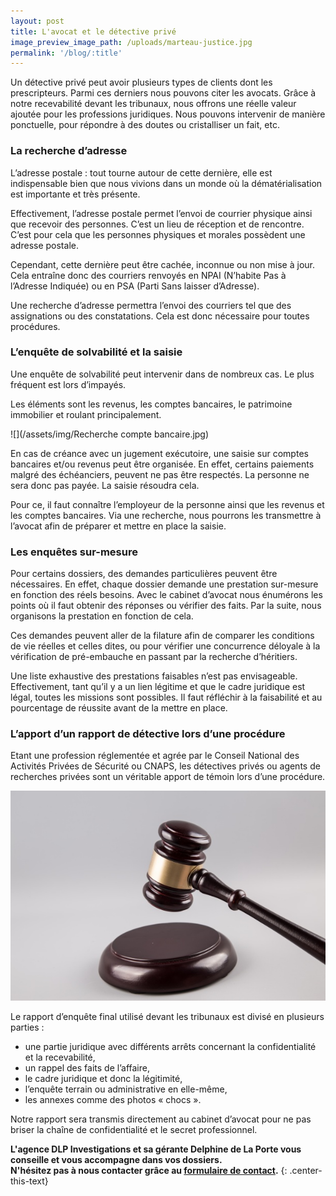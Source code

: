 ```yaml
---
layout: post
title: L'avocat et le détective privé
image_preview_image_path: /uploads/marteau-justice.jpg
permalink: '/blog/:title'
---
```


Un d&eacute;tective priv&eacute; peut avoir plusieurs types de clients dont les prescripteurs. Parmi ces derniers nous pouvons citer les avocats. Gr&acirc;ce &agrave; notre recevabilit&eacute; devant les tribunaux, nous offrons une r&eacute;elle valeur ajout&eacute;e pour les professions juridiques. Nous pouvons intervenir de mani&egrave;re ponctuelle, pour r&eacute;pondre &agrave; des doutes ou cristalliser un fait, etc.

### La recherche d’adresse

L’adresse postale : tout tourne autour de cette derni&egrave;re, elle est indispensable bien que nous vivions dans un monde o&ugrave; la d&eacute;mat&eacute;rialisation est importante et tr&egrave;s pr&eacute;sente.

Effectivement, l’adresse postale permet l’envoi de courrier physique ainsi que recevoir des personnes. C’est un lieu de r&eacute;ception et de rencontre. C’est pour cela que les personnes physiques et morales poss&egrave;dent une adresse postale.

Cependant, cette derni&egrave;re peut &ecirc;tre cach&eacute;e, inconnue ou non mise &agrave; jour. Cela entra&icirc;ne donc des courriers renvoy&eacute;s en NPAI (N’habite Pas &agrave; l’Adresse Indiqu&eacute;e) ou en PSA (Parti Sans laisser d’Adresse).

Une recherche d’adresse permettra l’envoi des courriers tel que des assignations ou des constatations. Cela est donc n&eacute;cessaire pour toutes proc&eacute;dures.

### L’enqu&ecirc;te de solvabilit&eacute; et la saisie

Une enqu&ecirc;te de solvabilit&eacute; peut intervenir dans de nombreux cas. Le plus fr&eacute;quent est lors d’impay&eacute;s.

Les &eacute;l&eacute;ments sont les revenus, les comptes bancaires, le patrimoine immobilier et roulant principalement.

![](/assets/img/Recherche compte bancaire.jpg)

En cas de cr&eacute;ance avec un jugement ex&eacute;cutoire, une saisie sur comptes bancaires et/ou revenus peut &ecirc;tre organis&eacute;e. En effet, certains paiements malgr&eacute; des &eacute;ch&eacute;anciers, peuvent ne pas &ecirc;tre respect&eacute;s. La personne ne sera donc pas pay&eacute;e. La saisie r&eacute;soudra cela.

Pour ce, il faut conna&icirc;tre l’employeur de la personne ainsi que les revenus et les comptes bancaires. Via une recherche, nous pourrons les transmettre &agrave; l’avocat afin de pr&eacute;parer et mettre en place la saisie.

### Les enqu&ecirc;tes sur-mesure

Pour certains dossiers, des demandes particuli&egrave;res peuvent &ecirc;tre n&eacute;cessaires. En effet, chaque dossier demande une prestation sur-mesure en fonction des r&eacute;els besoins. Avec le cabinet d’avocat nous &eacute;num&eacute;rons les points o&ugrave; il faut obtenir des r&eacute;ponses ou v&eacute;rifier des faits. Par la suite, nous organisons la prestation en fonction de cela.

Ces demandes peuvent aller de la filature afin de comparer les conditions de vie r&eacute;elles et celles dites, ou pour v&eacute;rifier une concurrence d&eacute;loyale &agrave; la v&eacute;rification de pr&eacute;-embauche en passant par la recherche d’h&eacute;ritiers.

Une liste exhaustive des prestations faisables n’est pas envisageable. Effectivement, tant qu’il y a un lien l&eacute;gitime et que le cadre juridique est l&eacute;gal, toutes les missions sont possibles. Il faut r&eacute;fl&eacute;chir &agrave; la faisabilit&eacute; et au pourcentage de r&eacute;ussite avant de la mettre en place.

### L’apport d’un rapport de d&eacute;tective lors d’une proc&eacute;dure

Etant une profession r&eacute;glement&eacute;e et agr&eacute;e par le Conseil National des Activit&eacute;s Priv&eacute;es de S&eacute;curit&eacute; ou CNAPS, les d&eacute;tectives priv&eacute;s ou agents de recherches priv&eacute;es sont un v&eacute;ritable apport de t&eacute;moin lors d’une proc&eacute;dure.

![](/uploads/marteau-justice.jpg)

Le rapport d’enqu&ecirc;te final utilis&eacute; devant les tribunaux est divis&eacute; en plusieurs parties :

* une partie juridique avec diff&eacute;rents arr&ecirc;ts concernant la confidentialit&eacute; et la recevabilit&eacute;,
* un rappel des faits de l’affaire,
* le cadre juridique et donc la l&eacute;gitimit&eacute;,
* l’enqu&ecirc;te terrain ou administrative en elle-m&ecirc;me,
* les annexes comme des photos &laquo; chocs &raquo;.

Notre rapport sera transmis directement au cabinet d’avocat pour ne pas briser la cha&icirc;ne de confidentialit&eacute; et le secret professionnel.

**L'agence DLP Investigations et sa g&eacute;rante Delphine de La Porte vous conseille et vous accompagne dans vos dossiers.**<br>**N'h&eacute;sitez pas &agrave; nous contacter gr&acirc;ce au&nbsp;[formulaire de contact](https://dlp-investigations.fr/#contact).**
{: .center-this-text}